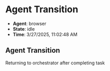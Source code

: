 # Agent Transition

- **Agent**: browser
- **State**: idle
- **Time**: 3/27/2025, 11:02:48 AM

## Agent Transition

Returning to orchestrator after completing task

